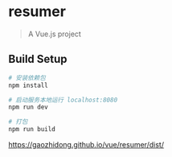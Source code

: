 # resumer

> A Vue.js project

## Build Setup

``` bash
# 安装依赖包
npm install

# 启动服务本地运行 localhost:8080
npm run dev

# 打包
npm run build


```
<https://gaozhidong.github.io/vue/resumer/dist/>